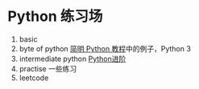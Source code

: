 # Python 练习场


1. basic
2. byte of python [简明 Python 教程](https://bop.molun.net/)中的例子，Python 3
3. intermediate python [Python进阶](https://eastlakeside.gitbooks.io/interpy-zh/content/)
3. practise 一些练习
4. leetcode
